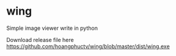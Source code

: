 # wing
Simple image viewer write in python

Download release file here https://github.com/hoangphuctv/wing/blob/master/dist/wing.exe
